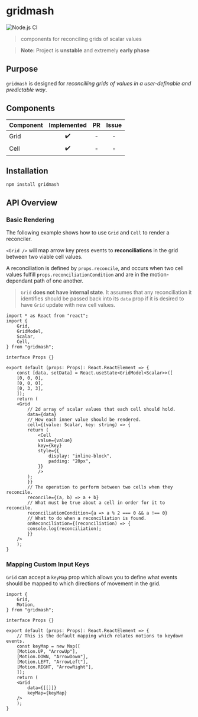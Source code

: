 # gridmash

![Node.js CI](https://github.com/nonnontrivial/gridmash/workflows/Node.js%20CI/badge.svg)

> components for reconciling grids of scalar values

> **Note:** Project is **unstable** and extremely **early phase**

## Purpose

`gridmash` is designed for _reconciliing grids of values in a user-definable and predictable way_.

## Components

|Component | Implemented | PR | Issue |
|:---------|:-----------:|:--:|:-----:|
|Grid      |✔️            |-   |-      |
|Cell      |✔️            |-   |-      |

## Installation

```shell
npm install gridmash
```

## API Overview

### Basic Rendering

The following example shows how to use `Grid` and `Cell` to render a reconciler.

`<Grid />` will map arrow key press events to **reconciliations** in the grid between
two viable cell values.

A reconciliation is defined by `props.reconcile`, and occurs when two cell values
fulfill `props.reconciliationCondition` and are in the motion-dependant path of
one another.

> `Grid` **does not have internal state**. It assumes that any reconciliation it
identifies should be passed back into its `data` prop if it is desired to have
`Grid` update with new cell values.

```tsx
import * as React from "react";
import {
    Grid,
    GridModel,
    Scalar,
    Cell,
} from "gridmash";

interface Props {}

export default (props: Props): React.ReactElement => {
    const [data, setData] = React.useState<GridModel<Scalar>>([
	[0, 0, 0],
	[0, 0, 0],
	[0, 3, 3],
    ]);
    return (
	<Grid
	    // 2d array of scalar values that each cell should hold.
	    data={data}
	    // How each inner value should be rendered.
	    cell={(value: Scalar, key: string) => {
		return (
		    <Cell
			value={value}
			key={key}
			style={{
			    display: "inline-block",
			    padding: "20px",
			}}
		    />
		);
	    }}
	    // The operation to perform between two cells when they reconcile.
	    reconcile={(a, b) => a + b}
	    // What must be true about a cell in order for it to reconcile.
	    reconciliationCondition={a => a % 2 === 0 && a !== 0}
	    // What to do when a reconciliation is found.
	    onReconciliation={(reconciliation) => {
		console.log(reconciliation);
	    }}
	/>
    );
}
```

### Mapping Custom Input Keys

`Grid` can accept a `keyMap` prop which allows you to define what events should be mapped to which directions of movement in the grid.

```tsx
import {
    Grid,
    Motion,
} from "gridmash";

interface Props {}

export default (props: Props): React.ReactElement => {
    // This is the default mapping which relates motions to keydown events.
    const keyMap = new Map([
	[Motion.UP, "ArrowUp"],
	[Motion.DOWN, "ArrowDown"],
	[Motion.LEFT, "ArrowLeft"],
	[Motion.RIGHT, "ArrowRight"],
    ]);
    return (
	<Grid
	    data={[[]]}
	    keyMap={keyMap}
	/>
    );
}
```

